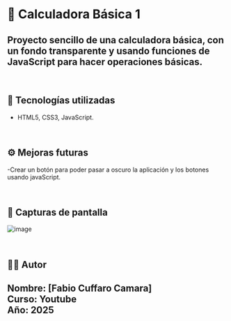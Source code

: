 # 📝 Calculadora Básica 1

Proyecto sencillo de una calculadora básica, con un fondo transparente y usando funciones de JavaScript para hacer operaciones básicas.
---
<br>


## 🚀 Tecnologías utilizadas

- HTML5, CSS3, JavaScript.

<br>

## ⚙️ Mejoras futuras

-Crear un botón para poder pasar a oscuro la aplicación y los botones usando javaScript.

<br>

## 📸 Capturas de pantalla

![image](https://github.com/user-attachments/assets/c3629dec-a693-470a-80f3-1113ab63f2cf)

<br>


## 👨‍🎓 Autor

**Nombre**: [Fabio Cuffaro Camara]  
**Curso**: Youtube     
**Año**: 2025
---
